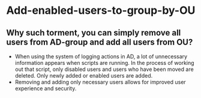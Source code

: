 # Add-enabled-users-to-group-by-OU
## Why such torment, you can simply remove all users from AD-group and add all users from OU?
- When using the system of logging actions in AD, a lot of unnecessary information appears when scripts are running. In the process of working out that script, only disabled users and users who have been moved are deleted. Only newly added or enabled users are added.
- Removing and adding only necessary users allows for improved user experience and security.
